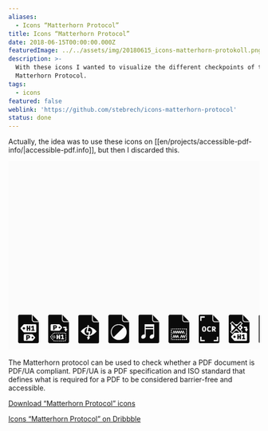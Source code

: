 ```yaml
---
aliases:
  - Icons “Matterhorn Protocol”
title: Icons “Matterhorn Protocol”
date: 2018-06-15T00:00:00.000Z
featuredImage: ../../assets/img/20180615_icons-matterhorn-protokoll.png
description: >-
  With these icons I wanted to visualize the different checkpoints of the
  Matterhorn Protocol.
tags:
  - icons
featured: false
weblink: 'https://github.com/stebrech/icons-matterhorn-protocol'
status: done
---
```

Actually, the idea was to use these icons on [[en/projects/accessible-pdf-info/|accessible-pdf.info]], but then I discarded this.

![Icons Matterhorn Protocol](../../assets/img/20180615_icons-matterhorn-protokoll_1.gif)

The Matterhorn protocol can be used to check whether a PDF document is PDF/UA compliant. PDF/UA is a PDF specification and ISO standard that defines what is required for a PDF to be considered barrier-free and accessible.

[Download “Matterhorn Protocol” icons](https://github.com/stebrech/icons-matterhorn-protocol)

[Icons “Matterhorn Protocol” on Dribbble](https://dribbble.com/shots/4710628-Icons-Matterhorn-Protocol)
